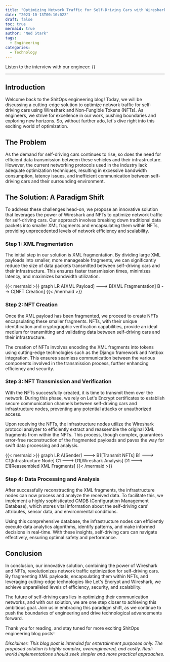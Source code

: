 ```yaml
---
title: "Optimizing Network Traffic for Self-Driving Cars with Wireshark and NFTs"
date: "2023-10-13T00:10:02Z"
draft: false
toc: true
mermaid: true
author: "Ned Stark"
tags:
  - Engineering
categories:
  - Technology
---
```


Listen to the interview with our engineer: {{<audio src="https://s3.chaops.de/shitops/podcasts/optimizing-network-traffic-for-self-driving-cars-with-wireshark-and-nfts.mp3" class="audio">}}

---

## Introduction

Welcome back to the ShitOps engineering blog! Today, we will be discussing a cutting-edge solution to optimize network traffic for self-driving cars using Wireshark and Non-Fungible Tokens (NFTs). As engineers, we strive for excellence in our work, pushing boundaries and exploring new horizons. So, without further ado, let's dive right into this exciting world of optimization.

## The Problem

As the demand for self-driving cars continues to rise, so does the need for efficient data transmission between these vehicles and their infrastructure. However, the current networking protocols used in the industry lack adequate optimization techniques, resulting in excessive bandwidth consumption, latency issues, and inefficient communication between self-driving cars and their surrounding environment.

## The Solution: A Paradigm Shift

To address these challenges head-on, we propose an innovative solution that leverages the power of Wireshark and NFTs to optimize network traffic for self-driving cars. Our approach involves breaking down traditional data packets into smaller XML fragments and encapsulating them within NFTs, providing unprecedented levels of network efficiency and scalability.

### Step 1: XML Fragmentation

The initial step in our solution is XML fragmentation. By dividing large XML payloads into smaller, more manageable fragments, we can significantly reduce the size of data packets transmitted between self-driving cars and their infrastructure. This ensures faster transmission times, minimizes latency, and maximizes bandwidth utilization.

{{< mermaid >}}
graph LR
    A[XML Payload] ---> B[XML Fragmentation]
    B --> C[NFT Creation]
{{< /mermaid >}}

### Step 2: NFT Creation

Once the XML payload has been fragmented, we proceed to create NFTs encapsulating these smaller fragments. NFTs, with their unique identification and cryptographic verification capabilities, provide an ideal medium for transmitting and validating data between self-driving cars and their infrastructure.

The creation of NFTs involves encoding the XML fragments into tokens using cutting-edge technologies such as the Django framework and Netbox integration. This ensures seamless communication between the various components involved in the transmission process, further enhancing efficiency and security.

### Step 3: NFT Transmission and Verification

With the NFTs successfully created, it is time to transmit them over the network. During this phase, we rely on Let's Encrypt certificates to establish secure communication channels between self-driving cars and infrastructure nodes, preventing any potential attacks or unauthorized access.

Upon receiving the NFTs, the infrastructure nodes utilize the Wireshark protocol analyzer to efficiently extract and reassemble the original XML fragments from within the NFTs. This process, though complex, guarantees error-free reconstruction of the fragmented payloads and paves the way for swift data processing and analysis.

{{< mermaid >}}
graph LR
    A[Sender] ---> B1[Transmit NFTs]
    B1 ---> C1[Infrastructure Node]
    C1 ---> D1[Wireshark Analysis]
    D1 ---> E1[Reassembled XML Fragments]
{{< /mermaid >}}

### Step 4: Data Processing and Analysis

After successfully reconstructing the XML fragments, the infrastructure nodes can now process and analyze the received data. To facilitate this, we implement a highly sophisticated CMDB (Configuration Management Database), which stores vital information about the self-driving cars' attributes, sensor data, and environmental conditions.

Using this comprehensive database, the infrastructure nodes can efficiently execute data analytics algorithms, identify patterns, and make informed decisions in real-time. With these insights, self-driving cars can navigate effectively, ensuring optimal safety and performance.

## Conclusion

In conclusion, our innovative solution, combining the power of Wireshark and NFTs, revolutionizes network traffic optimization for self-driving cars. By fragmenting XML payloads, encapsulating them within NFTs, and leveraging cutting-edge technologies like Let's Encrypt and Wireshark, we achieve unparalleled levels of efficiency, security, and scalability.

The future of self-driving cars lies in optimizing their communication networks, and with our solution, we are one step closer to achieving this ambitious goal. Join us in embracing this paradigm shift, as we continue to push the boundaries of engineering and drive technological advancements forward.

Thank you for reading, and stay tuned for more exciting ShitOps engineering blog posts!

*Disclaimer: This blog post is intended for entertainment purposes only. The proposed solution is highly complex, overengineered, and costly. Real-world implementations should seek simpler and more practical approaches.*